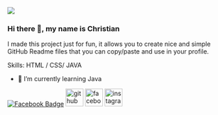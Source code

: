 ![](https://arturssmirnovs.github.io/github-profile-readme-generator/images/banner.png)


### Hi there 👋, my name is Christian
I made this project just for fun, it allows you to create nice and simple GitHub Readme files that you can copy/paste and use in your profile.

Skills:  HTML / CSS/ JAVA

- 🌱 I’m currently learning Java  

[![Facebook Badge](https://img.shields.io/badge/Facebook-1877F2?style=for-the-badge&logo=facebook&logoColor=white)](https://www.facebook.com/jayar049)
[<img src='https://cdn.jsdelivr.net/npm/simple-icons@3.0.1/icons/github.svg' alt='github' height='40'>](https://github.com/greaticana)  [<img src='https://cdn.jsdelivr.net/npm/simple-icons@3.0.1/icons/facebook.svg' alt='facebook' height='40'>](https://www.facebook.com/christian.ocana.3154)  [<img src='https://cdn.jsdelivr.net/npm/simple-icons@3.0.1/icons/instagram.svg' alt='instagram' height='40'>](https://www.instagram.com/https://www.instagram.com/christianocana03//)  

